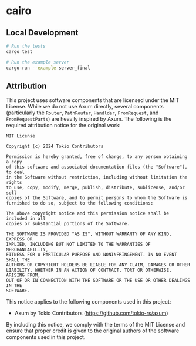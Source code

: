 # cairo

## Local Development
```bash
# Run the tests
cargo test

# Run the example server
cargo run --example server_final
```

## Attribution
This project uses software components that are licensed under the MIT License. While we do not use Axum directly, several components (particularly the `Router`, `PathRouter`, `Handlder`, `FromRequest`, and `FromRequestParts`) are heavily inspired by Axum. The following is the required attribution notice for the original work:

```
MIT License

Copyright (c) 2024 Tokio Contributors

Permission is hereby granted, free of charge, to any person obtaining a copy
of this software and associated documentation files (the "Software"), to deal
in the Software without restriction, including without limitation the rights
to use, copy, modify, merge, publish, distribute, sublicense, and/or sell
copies of the Software, and to permit persons to whom the Software is
furnished to do so, subject to the following conditions:

The above copyright notice and this permission notice shall be included in all
copies or substantial portions of the Software.

THE SOFTWARE IS PROVIDED "AS IS", WITHOUT WARRANTY OF ANY KIND, EXPRESS OR
IMPLIED, INCLUDING BUT NOT LIMITED TO THE WARRANTIES OF MERCHANTABILITY,
FITNESS FOR A PARTICULAR PURPOSE AND NONINFRINGEMENT. IN NO EVENT SHALL THE
AUTHORS OR COPYRIGHT HOLDERS BE LIABLE FOR ANY CLAIM, DAMAGES OR OTHER
LIABILITY, WHETHER IN AN ACTION OF CONTRACT, TORT OR OTHERWISE, ARISING FROM,
OUT OF OR IN CONNECTION WITH THE SOFTWARE OR THE USE OR OTHER DEALINGS IN THE
SOFTWARE.
```

This notice applies to the following components used in this project:

- Axum by Tokio Contributors (https://github.com/tokio-rs/axum)

By including this notice, we comply with the terms of the MIT License and ensure that proper credit is given to the original authors of the software components used in this project.
